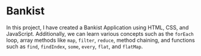 # Bankist

In this project, I have created a Bankist Application using HTML, CSS, and JavaScript. Additionally, we can learn various concepts such as the `forEach` loop, array methods like `map`, `filter`, `reduce`, method chaining, and functions such as `find`, `findIndex`, `some`, `every`, `flat`, and `flatMap`.
